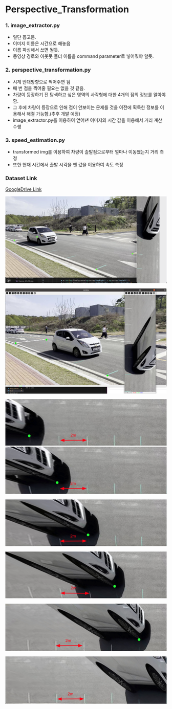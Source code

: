 # Perspective_Transformation

### 1. image_extractor.py

* 일단 뽑고봄.
* 이미지 이름은 시간으로 해놓음
* 이름 파싱해서 쓰면 될듯.
* 동영상 경로와 아웃풋 폴더 이름을 command parameter로 넣어줘야 할듯.

### 2. perspective_transformation.py

* 시계 반대방향으로 찍어주면 됨
* 매 번 점을 찍어줄 필요는 없을 것 같음.
* 차량이 등장하기 전 탐색하고 싶은 영역의 사각형에 대한 4개의 점의 정보를 알아야함.
* 그 후에 차량이 등장으로 인해 점이 안보이는 문제를 것을 이전에 획득한 정보를 이용해서 해결 가능함.(추후 개발 예정)
* image_extractor.py를 이용하여 얻어낸 이미지의 시간 값을 이용해서 거리 계산 수행

### 3. speed_estimation.py

* transformed img를 이용하여 차량이 출발점으로부터 얼마나 이동했는지 거리 측정
* 또한 현재 시간에서 출발 시각을 뺀 값을 이용하여 속도 측정

### Dataset Link

[GoogleDrive Link](https://drive.google.com/drive/folders/1DFn38g7Dl_5CvPWnmF2T5hJPOG5WOrpl?usp=sharing)

![1715598915426](image/README/1715598915426.png)

![1715567855992](image/README/1715568614106.png)

![1715603937734](image/README/1715603937734.png)![1715603948581](image/README/1715603948581.png)

![1715603958922](image/README/1715603958922.png)

![1715603979049](image/README/1715603979049.png)

![1715603988751](image/README/1715603988751.png)

![1715603997752](image/README/1715603997752.png)
